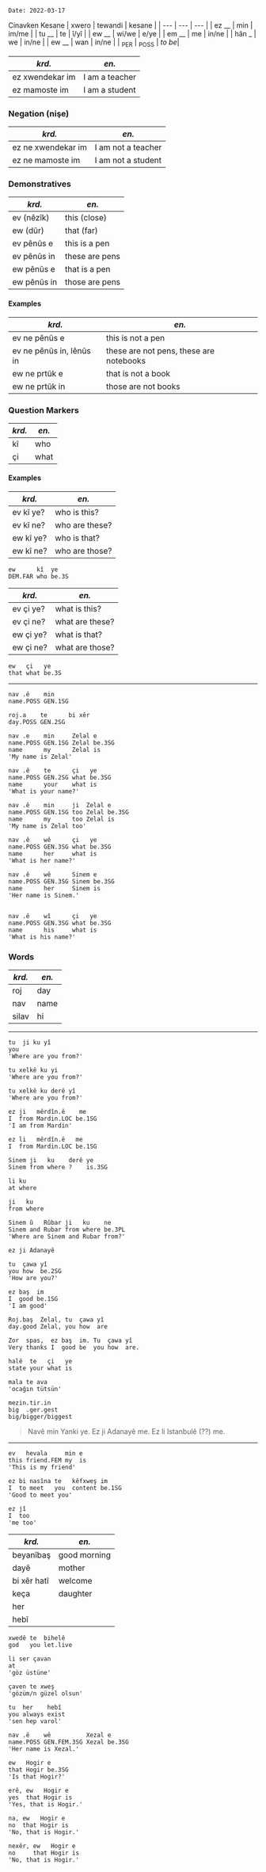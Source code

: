 ```
Date: 2022-03-17
```

Cinavken Kesane
| xwero | tewandi | kesane |
| ---   | ---     | ---    |
| ez __ | min     | im/me  |
| tu __ | te      | î/yî   |
| ew __ | wi/we   | e/ye   |
| em __ | me      | in/ne  |
| hân _ | we      | in/ne  |
| ew __ | wan     | in/ne  |
| <sub>PER</sub> | <sub>POSS</sub> | _to be_|

| _krd._ | _en._ |
| --- | --- |
| ez xwendekar im | I am a teacher |
| ez mamoste im   | I am a student |

### Negation (nişe)

| _krd._ | _en._ |
| --- | --- |
| ez ne xwendekar im | I am not a teacher |
| ez ne mamoste im   | I am not a student |

### Demonstratives

| _krd._ | _en._ |
| --- | --- |
| ev (nêzîk) | this (close) |
| ew (dûr) | that (far) |
| ev pênûs e | this is a pen |
| ev pênûs in | these are pens |
| ew pênûs e | that is a pen |
| ew pênûs in | those are pens |

#### Examples


| _krd._ | _en._ |
| --- | --- |
| ev ne pênûs e | this is not a pen |
| ev ne pênûs in, lênûs in | these are not pens, these are notebooks |
| ew ne prtûk e | that is not a book |
| ew ne prtûk in | those are not books |

### Question Markers

| _krd._ | _en._ |
| --- | --- |
| kî | who |
| çi | what |

#### Examples

| _krd._ | _en._ |
| --- | --- |
| ev kî ye? | who is this? |
| ev kî ne? | who are these? |
| ew kî ye? | who is that? |
| ew kî ne? | who are those? |

```
ew      kî  ye
DEM.FAR who be.3S
```

| _krd._ | _en._ |
| --- | --- |
| ev çi ye? | what is this? |
| ev çi ne? | what are these? |
| ew çi ye? | what is that? |
| ew çi ne? | what are those? |


```
ew   çi   ye
that what be.3S
```

---

```
nav .ê    min
name.POSS GEN.1SG
```

```
roj.a    te      bi xêr
day.POSS GEN.2SG 
```

```
nav .e    min     Zelal e
name.POSS GEN.1SG Zelal be.3SG
name      my      Zelal is
'My name is Zelal'

nav .ê    te      çi   ye
name.POSS GEN.2SG what be.3SG
name      your    what is
'What is your name?'

nav .ê    min     ji  Zelal e
name.POSS GEN.1SG too Zelal be.3SG
name      my      too Zelal is
'My name is Zelal too'

nav .ê    wê      çi   ye
name.POSS GEN.3SG what be.3SG
name      her     what is
'What is her name?'

nav .ê    wê      Sinem e
name.POSS GEN.3SG Sinem be.3SG
name      her     Sinem is
'Her name is Sinem.'


nav .ê    wî      çi   ye
name.POSS GEN.3SG what be.3SG
name      his     what is
'What is his name?'
```


### Words

| _krd._ | _en._ |
| --- | --- |
| roj | day |
| nav | name |
| silav | hi |


---

```
tu  ji ku yî
you 
'Where are you from?'

tu xelkê ku yi
'Where are you from?'

tu xelkê ku derê yî
'Where are you from?'

ez ji   mêrdîn.ê    me
I  from Mardin.LOC be.1SG
'I am from Mardin'

ez li   mêrdîn.ê   me
I  from Mardin.LOC be.1SG

Sinem ji   ku    derê ye
Sinem from where ?    is.3SG

li ku
at where

ji   ku
from where

Sinem û   Rûbar ji   ku    ne
Sinem and Rubar from where be.3PL
'Where are Sinem and Rubar from?'

ez ji Adanayê

tu  çawa yî
you how  be.2SG
'How are you?'

ez baş  im
I  good be.1SG
'I am good'

Roj.baş  Zelal, tu  çawa yî
day.good Zelal, you how  are

Zor  spas,  ez baş  im. Tu  çawa yî
Very thanks I  good be  you how  are.

halê  te   çi   ye
state your what is

mala te ava
'ocağın tütsün'

mezin.tir.in
big  .ger.gest
big/bigger/biggest
```

> Navê min Yanki ye.
> Ez ji Adanayê me.
> Ez li Istanbulê (??) me.

---

```
ev   hevala     min e
this friend.FEM my  is
'This is my friend'

ez bi nasîna te   kêfxweş im
I  to meet   you  content be.1SG
'Good to meet you'

ez jî
I  too
'me too'
```

| _krd._ | _en._ |
| --- | --- |
| beyanîbaş | good morning |
| dayê | mother |
| bi xêr hatî | welcome |
| keça | daughter |
| her | |
| hebî | |

```
xwedê te  bihelê
god   you let.live
```

```
li ser çavan
at 
'göz üstüne'

çaven te xweş
'gözüm/n güzel olsun'

tu  her    hebî
you always exist
'sen hep varol'

nav .ê    wê          Xezal e
name.POSS GEN.FEM.3SG Xezal be.3SG
'Her name is Xezal.'
```

```
ew   Hogir e
that Hogir be.3SG
'Is that Hogir?'

erê, ew   Hogir e
yes  that Hogir is
'Yes, that is Hogir.'

na, ew   Hogir e
no  that Hogir is
'No, that is Hogir.'

nexêr, ew   Hogir e
no     that Hogir is
'No, that is Hogir.'
```
